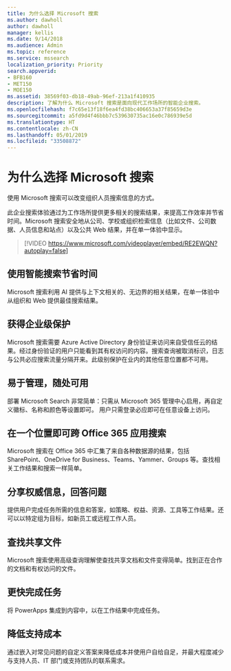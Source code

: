 ```yaml
---
title: 为什么选择 Microsoft 搜索
ms.author: dawholl
author: dawholl
manager: kellis
ms.date: 9/14/2018
ms.audience: Admin
ms.topic: reference
ms.service: mssearch
localization_priority: Priority
search.appverid:
- BFB160
- MET150
- MOE150
ms.assetid: 38569f03-db18-49ab-96ef-213a1f410935
description: 了解为什么 Microsoft 搜索是面向现代工作场所的智能企业搜索。
ms.openlocfilehash: f7c65e13f18f6ea4fd38bc406653a37f85659d3e
ms.sourcegitcommit: a5fd9d4f46bbb7c539630735ac16e0c786939e5d
ms.translationtype: HT
ms.contentlocale: zh-CN
ms.lasthandoff: 05/01/2019
ms.locfileid: "33508872"
---
```

# <a name="why-microsoft-search"></a>为什么选择 Microsoft 搜索

使用 Microsoft 搜索可以改变组织人员搜索信息的方式。 
  
此企业搜索体验通过为工作场所提供更多相关的搜索结果，来提高工作效率并节省时间。Microsoft 搜索安全地从公司、学校或组织检索信息（比如文件、公司数据、人员信息和站点）以及公共 Web 结果，并在单一体验中显示。

> [!VIDEO https://www.microsoft.com/videoplayer/embed/RE2EWQN?autoplay=false]
  
## <a name="save-time-with-intelligent-search"></a>使用智能搜索节省时间

Microsoft 搜索利用 AI 提供与上下文相关的、无边界的相关结果，在单一体验中从组织和 Web 提供最佳搜索结果。
  
## <a name="get-enterprise-grade-protection"></a>获得企业级保护

Microsoft 搜索需要 Azure Active Directory 身份验证来访问来自受信任云的结果。经过身份验证的用户只能看到其有权访问的内容。搜索查询被取消标识，日志与公共必应搜索流量分隔开来。此级别保护在业内的其他任意位置都不可用。
  
## <a name="easy-to-administer-and-available-everywhere"></a>易于管理，随处可用

部署 Microsoft Search 非常简单：只需从 Microsoft 365 管理中心启用，再自定义徽标、名称和颜色等设置即可。 用户只需登录必应即可在任意设备上访问。
  
## <a name="one-place-to-search-across-office-365-apps"></a>在一个位置即可跨 Office 365 应用搜索

Microsoft 搜索在 Office 365 中汇集了来自各种数据源的结果，包括 SharePoint、OneDrive for Business、Teams、Yammer、Groups 等。查找相关工作结果和搜索一样简单。
  
## <a name="share-authoritative-information-and-answer-questions"></a>分享权威信息，回答问题

提供用户完成任务所需的信息和答案，如策略、权益、资源、工具等工作结果。还可以以特定组为目标，如新员工或远程工作人员。
  
## <a name="find-shared-files"></a>查找共享文件

Microsoft 搜索使用高级查询理解使查找共享文档和文件变得简单。找到正在合作的文档和有权访问的文件。 
  
## <a name="complete-tasks-faster"></a>更快完成任务

将 PowerApps 集成到内容中，以在工作结果中完成任务。
  
## <a name="reduce-support-costs"></a>降低支持成本

通过嵌入对常见问题的自定义答案来降低成本并使用户自给自足，并最大程度减少与支持人员、IT 部门或支持团队的联系需求。
  

